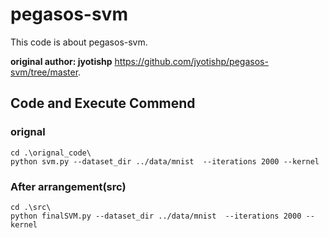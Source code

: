 # pegasos-svm
This code is about pegasos-svm.

**original author: jyotishp**
https://github.com/jyotishp/pegasos-svm/tree/master.

## Code and Execute Commend
### orignal
```
cd .\orignal_code\ 
python svm.py --dataset_dir ../data/mnist  --iterations 2000 --kernel
```
### After arrangement(src)
```
cd .\src\ 
python finalSVM.py --dataset_dir ../data/mnist  --iterations 2000 --kernel
```
